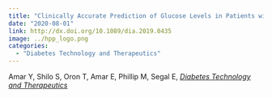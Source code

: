 ```yaml
---
title: "Clinically Accurate Prediction of Glucose Levels in Patients with Type 1 Diabetes"
date: "2020-08-01"
link: http://dx.doi.org/10.1089/dia.2019.0435
image: ../hpp_logo.png
categories:
  - "Diabetes Technology and Therapeutics"
---
```


Amar Y, Shilo S, Oron T, Amar E, Phillip M, Segal E, [*Diabetes Technology and Therapeutics*](http://dx.doi.org/10.1089/dia.2019.0435)



